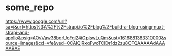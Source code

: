 # some_repo

https://www.google.com/url?sa=i&url=https%3A%2F%2Fstrapi.io%2Fblog%2Fbuild-a-blog-using-nuxt-strapi-and-apollo&psig=AOvVaw38bqrUoFgl24iGplswLuQm&ust=1616881383310000&source=images&cd=vfe&ved=0CAIQjRxqFwoTCIDr1dz2zu8CFQAAAAAdAAAAABAE
